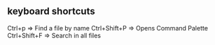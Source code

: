 
## keyboard shortcuts

Ctrl+p => Find a file by name
Ctrl+Shift+P => Opens Command Palette
Ctrl+Shift+F => Search in all files